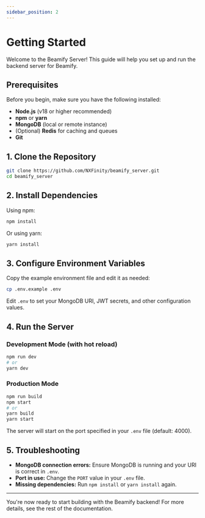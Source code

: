 ```yaml
---
sidebar_position: 2
---
```


# Getting Started

Welcome to the Beamify Server! This guide will help you set up and run the backend server for Beamify.

## Prerequisites

Before you begin, make sure you have the following installed:

- **Node.js** (v18 or higher recommended)
- **npm** or **yarn**
- **MongoDB** (local or remote instance)
- (Optional) **Redis** for caching and queues
- **Git**

## 1. Clone the Repository

```bash
git clone https://github.com/NXFinity/beamify_server.git
cd beamify_server
```

## 2. Install Dependencies

Using npm:
```bash
npm install
```
Or using yarn:
```bash
yarn install
```

## 3. Configure Environment Variables

Copy the example environment file and edit it as needed:
```bash
cp .env.example .env
```
Edit `.env` to set your MongoDB URI, JWT secrets, and other configuration values.

## 4. Run the Server

### Development Mode (with hot reload)
```bash
npm run dev
# or
yarn dev
```

### Production Mode
```bash
npm run build
npm start
# or
yarn build
yarn start
```

The server will start on the port specified in your `.env` file (default: 4000).

## 5. Troubleshooting

- **MongoDB connection errors:** Ensure MongoDB is running and your URI is correct in `.env`.
- **Port in use:** Change the `PORT` value in your `.env` file.
- **Missing dependencies:** Run `npm install` or `yarn install` again.

---

You're now ready to start building with the Beamify backend! For more details, see the rest of the documentation.
